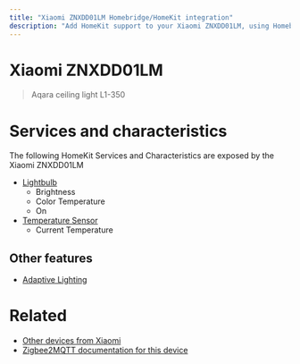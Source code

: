 ```yaml
---
title: "Xiaomi ZNXDD01LM Homebridge/HomeKit integration"
description: "Add HomeKit support to your Xiaomi ZNXDD01LM, using Homebridge, Zigbee2MQTT and homebridge-z2m."
---
```

<!---
This file has been GENERATED using src/docgen/docgen.ts
DO NOT EDIT THIS FILE MANUALLY!
-->
# Xiaomi ZNXDD01LM
> Aqara ceiling light L1-350


# Services and characteristics
The following HomeKit Services and Characteristics are exposed by
the Xiaomi ZNXDD01LM

* [Lightbulb](../../light.md)
  * Brightness
  * Color Temperature
  * On
* [Temperature Sensor](../../sensors.md)
  * Current Temperature

## Other features
* [Adaptive Lighting](../../light.md)

# Related
* [Other devices from Xiaomi](../index.md#xiaomi)
* [Zigbee2MQTT documentation for this device](https://www.zigbee2mqtt.io/devices/ZNXDD01LM.html)
